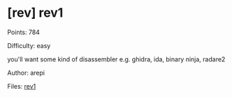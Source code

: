 # [rev] rev1

Points: 784

Difficulty: easy

you'll want some kind of disassembler e.g. ghidra, ida, binary ninja, radare2

Author: arepi

Files: [rev1](./rev1)

##
